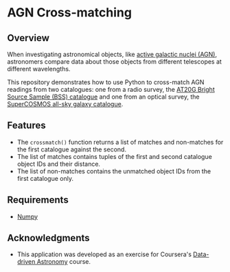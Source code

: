 # AGN Cross-matching

## Overview
When investigating astronomical objects, like [active galactic nuclei (AGN)](https://en.wikipedia.org/wiki/Active_galactic_nucleus), astronomers compare data about those objects from different telescopes at different wavelengths.

This repository demonstrates how to use Python to cross-match AGN readings from two catalogues: one from a radio survey, the [AT20G Bright Source Sample (BSS) catalogue](http://cdsarc.u-strasbg.fr/viz-bin/Cat?J/MNRAS/384/775) and one from an optical survey, the [SuperCOSMOS all-sky galaxy catalogue](http://ssa.roe.ac.uk/allSky).

## Features
* The `crossmatch()` function returns a list of matches and non-matches for the first catalogue against the second. 
* The list of matches contains tuples of the first and second catalogue object IDs and their distance. 
* The list of non-matches contains the unmatched object IDs from the first catalogue only. 

## Requirements
* [Numpy](http://www.numpy.org/)

## Acknowledgments
* This application was developed as an exercise for Coursera's [Data-driven Astronomy](https://www.coursera.org/learn/data-driven-astronomy) course.

